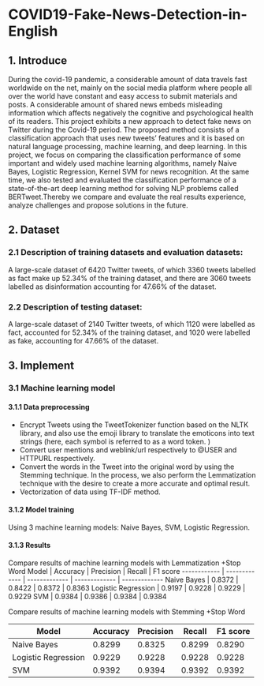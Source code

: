 # COVID19-Fake-News-Detection-in-English
## 1. Introduce
During the covid-19 pandemic, a considerable amount of data travels fast worldwide on the net, mainly on the social media platform where people all over the world have constant and easy access to submit materials and posts. A considerable amount of shared news embeds misleading information which affects negatively the cognitive and psychological health of its readers. 
This project exhibits a new approach to detect fake news on Twitter during the Covid-19 period. The proposed method consists of a classification approach that uses new tweets’ features and it is based on natural language processing, machine learning, and deep learning. In this project, we focus on comparing the classification performance of some important and widely used machine learning algorithms, namely Naive Bayes, Logistic Regression, Kernel SVM for news recognition. At the same time, we also tested and evaluated the classification performance of a state-of-the-art deep learning method for solving NLP problems called BERTweet.Thereby we compare and evaluate the real results experience, analyze challenges and propose solutions in the future.
## 2. Dataset
### 2.1 Description of training datasets and evaluation datasets:
A large-scale dataset of 6420 Twitter tweets, of which 3360 tweets labelled as fact make up 52.34% of the training dataset, and there are 3060 tweets labelled as disinformation accounting for 47.66% of the dataset. 
### 2.2 Description of testing dataset:
A large-scale dataset of 2140 Twitter tweets, of which 1120 were labelled as fact, accounted for 52.34% of the training dataset, and 1020 were labelled as fake, accounting for 47.66% of the dataset. 
## 3. Implement
### 3.1 Machine learning model
#### 3.1.1 Data preprocessing
- Encrypt Tweets using the TweetTokenizer function based on the NLTK library, and also use the emoji library to translate the emoticons into text strings (here, each symbol is referred to as a word token. )
- Convert user mentions and weblink/url respectively to @USER and HTTPURL respectively.
- Convert the words in the Tweet into the original word by using the Stemming technique. In the process, we also perform the Lemmatization technique with the desire to create a more accurate and optimal result.
- Vectorization of data using TF-IDF method.
#### 3.1.2 Model training
Using 3 machine learning models: Naive Bayes, SVM, Logistic Regression.
#### 3.1.3 Results
Compare results of machine learning models with Lemmatization +Stop Word
Model | Accuracy | Precision | Recall | F1 score
------------ | ------------- | ------------- | ------------- | ------------- 
Naive Bayes | 0.8372 | 0.8422 | 0.8372 | 0.8363
Logistic Regression | 0.9197 | 0.9228 | 0.9229 | 0.9229
SVM | 0.9384 | 0.9386 | 0.9384 | 0.9384

Compare results of machine learning models with Stemming +Stop Word

Model | Accuracy | Precision | Recall | F1 score
------------ | ------------- | ------------- | ------------- | ------------- 
Naive Bayes | 0.8299 | 0.8325 | 0.8299 | 0.8290
Logistic Regression | 0.9229 | 0.9228 | 0.9228 | 0.9228
SVM | 0.9392 | 0.9394 | 0.9392 | 0.9392
